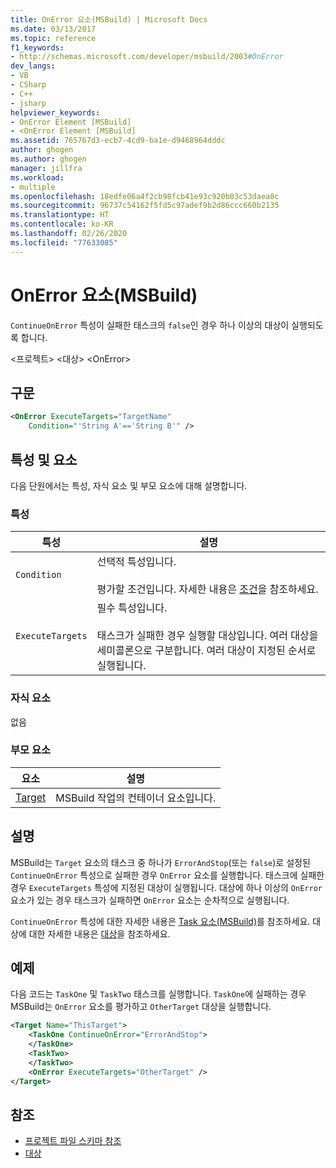```yaml
---
title: OnError 요소(MSBuild) | Microsoft Docs
ms.date: 03/13/2017
ms.topic: reference
f1_keywords:
- http://schemas.microsoft.com/developer/msbuild/2003#OnError
dev_langs:
- VB
- CSharp
- C++
- jsharp
helpviewer_keywords:
- OnError Element [MSBuild]
- <OnError Element [MSBuild]
ms.assetid: 765767d3-ecb7-4cd9-ba1e-d9468964dddc
author: ghogen
ms.author: ghogen
manager: jillfra
ms.workload:
- multiple
ms.openlocfilehash: 18edfe06a4f2cb98fcb41e93c920b03c53daea8c
ms.sourcegitcommit: 96737c54162f5fd5c97adef9b2d86ccc660b2135
ms.translationtype: HT
ms.contentlocale: ko-KR
ms.lasthandoff: 02/26/2020
ms.locfileid: "77633085"
---
```

# <a name="onerror-element-msbuild"></a>OnError 요소(MSBuild)

`ContinueOnError` 특성이 실패한 태스크의 `false`인 경우 하나 이상의 대상이 실행되도록 합니다.

 \<프로젝트> \<대상> \<OnError>

## <a name="syntax"></a>구문

```xml
<OnError ExecuteTargets="TargetName"
    Condition="'String A'=='String B'" />
```

## <a name="attributes-and-elements"></a>특성 및 요소

 다음 단원에서는 특성, 자식 요소 및 부모 요소에 대해 설명합니다.

### <a name="attributes"></a>특성

|특성|설명|
|---------------|-----------------|
|`Condition`|선택적 특성입니다.<br /><br /> 평가할 조건입니다. 자세한 내용은 [조건](../msbuild/msbuild-conditions.md)을 참조하세요.|
|`ExecuteTargets`|필수 특성입니다.<br /><br /> 태스크가 실패한 경우 실행할 대상입니다. 여러 대상을 세미콜론으로 구분합니다. 여러 대상이 지정된 순서로 실행됩니다.|

### <a name="child-elements"></a>자식 요소

 없음

### <a name="parent-elements"></a>부모 요소

| 요소 | 설명 |
| - | - |
| [Target](../msbuild/target-element-msbuild.md) | MSBuild 작업의 컨테이너 요소입니다. |

## <a name="remarks"></a>설명

 MSBuild는 `Target` 요소의 태스크 중 하나가 `ErrorAndStop`(또는 `false`)로 설정된 `ContinueOnError` 특성으로 실패한 경우 `OnError` 요소를 실행합니다. 태스크에 실패한 경우 `ExecuteTargets` 특성에 지정된 대상이 실행됩니다. 대상에 하나 이상의 `OnError` 요소가 있는 경우 태스크가 실패하면 `OnError` 요소는 순차적으로 실행됩니다.

 `ContinueOnError` 특성에 대한 자세한 내용은 [Task 요소(MSBuild)](../msbuild/task-element-msbuild.md)를 참조하세요. 대상에 대한 자세한 내용은 [대상](../msbuild/msbuild-targets.md)을 참조하세요.

## <a name="example"></a>예제

 다음 코드는 `TaskOne` 및 `TaskTwo` 태스크를 실행합니다. `TaskOne`에 실패하는 경우 MSBuild는 `OnError` 요소를 평가하고 `OtherTarget` 대상을 실행합니다.

```xml
<Target Name="ThisTarget">
    <TaskOne ContinueOnError="ErrorAndStop">
    </TaskOne>
    <TaskTwo>
    </TaskTwo>
    <OnError ExecuteTargets="OtherTarget" />
</Target>
```

## <a name="see-also"></a>참조

- [프로젝트 파일 스키마 참조](../msbuild/msbuild-project-file-schema-reference.md)
- [대상](../msbuild/msbuild-targets.md)
